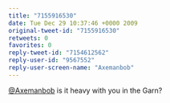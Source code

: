 ```yaml
---
title: "7155916530"
date: Tue Dec 29 10:37:46 +0000 2009
original-tweet-id: "7155916530"
retweets: 0
favorites: 0
reply-tweet-id: "7154612562"
reply-user-id: "9567552"
reply-user-screen-name: "Axemanbob"
---
```

<a href="https://twitter.com/Axemanbob">@Axemanbob</a> is it heavy with you in the Garn?
